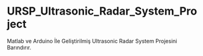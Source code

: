 # URSP_Ultrasonic_Radar_System_Project
Matlab ve Arduino İle Geliştirilmiş Ultrasonic Radar System Projesini Barındırır.
